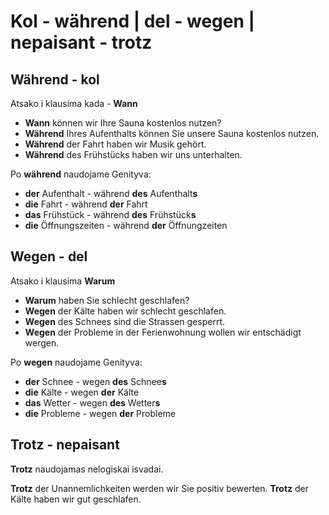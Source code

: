 # Kol - während | del - wegen | nepaisant - trotz

## Während - kol 

Atsako i klausima kada - **Wann**

- **Wann** können wir Ihre Sauna kostenlos nutzen?
- **Während** Ihres Aufenthalts können Sie unsere Sauna kostenlos nutzen.
- **Während** der Fahrt haben wir Musik gehört.
- **Während** des Frühstücks haben wir uns unterhalten.

Po **während** naudojame Genityva:

- **der** Aufenthalt - während **des** Aufenthalt**s**
- **die** Fahrt - während **der** Fahrt
- **das** Frühstück - während **des** Frühstück**s**
- **die** Öffnungszeiten - während **der** Öffnungzeiten

## Wegen - del

Atsako i klausima **Warum**

- **Warum** haben Sie schlecht geschlafen?
- **Wegen** der Kälte haben wir schlecht geschlafen.
- **Wegen** des Schnees sind die Strassen gesperrt.
- **Wegen** der Probleme in der Ferienwohnung wollen wir entschädigt wergen.

Po **wegen** naudojame Genityva:

- **der** Schnee - wegen **des** Schnee**s**
- **die** Kälte - wegen **der** Kälte
- **das** Wetter - wegen **des** Wetter**s**
- **die** Probleme - wegen **der** Probleme

## Trotz - nepaisant

**Trotz** naudojamas nelogiskai isvadai.

**Trotz** der Unannemlichkeiten werden wir Sie positiv bewerten.
**Trotz** der Kälte haben wir gut geschlafen.
